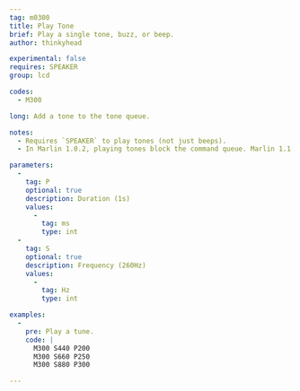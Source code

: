 ```yaml
---
tag: m0300
title: Play Tone
brief: Play a single tone, buzz, or beep.
author: thinkyhead

experimental: false
requires: SPEAKER
group: lcd

codes:
  - M300

long: Add a tone to the tone queue.

notes:
  - Requires `SPEAKER` to play tones (not just beeps).
  - In Marlin 1.0.2, playing tones block the command queue. Marlin 1.1.0 uses a tone queue and background tone player to keep the command buffer from being blocked by playing tones.

parameters:
  -
    tag: P
    optional: true
    description: Duration (1s)
    values:
      -
        tag: ms
        type: int
  -
    tag: S
    optional: true
    description: Frequency (260Hz)
    values:
      -
        tag: Hz
        type: int

examples:
  -
    pre: Play a tune.
    code: |
      M300 S440 P200
      M300 S660 P250
      M300 S880 P300

---
```


